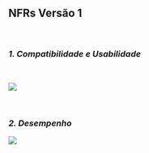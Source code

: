 ## **NFRs Versão 1**

<br />

### _1. Compatibilidade e Usabilidade_

<br />

<a data-fancybox="gallery" href="../../../img/NFRs/NFR-V1.jpg"><img src="../../../img/NFRs/NFR-V1.jpg"></a>

<br />

### _2. Desempenho_
<a data-fancybox="gallery" href="../../../img/NFRs/NFR-Desempenho.jpg"><img src="../../../img/NFRs/NFR-Desempenho-mini.jpg"></a>